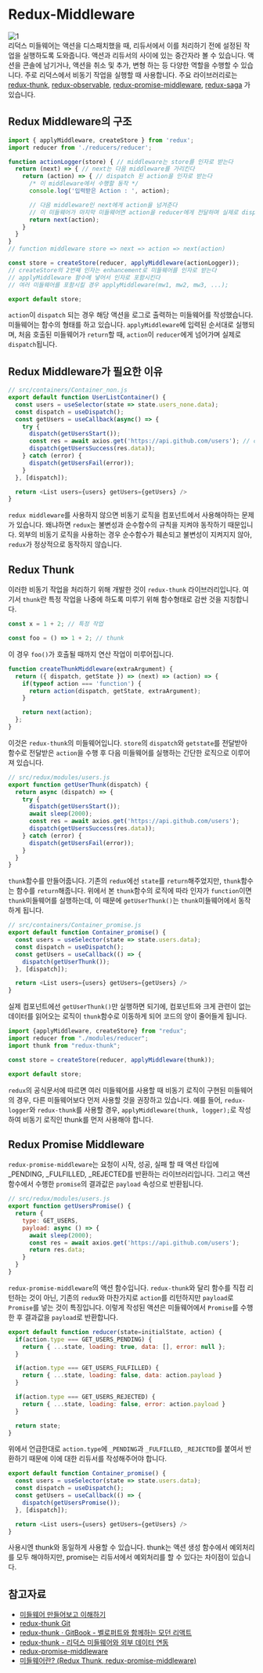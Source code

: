 # Redux-Middleware
![1](https://user-images.githubusercontent.com/94957353/150963693-1540073d-e5f5-4b80-ab05-7d417557976d.png)  
리덕스 미들웨어는 액션을 디스패치했을 때, 리듀서에서 이를 처리하기 전에 설정된 작업을 실행하도록 도와줍니다. 액션과 리듀서의 사이에 있는 중간자라 볼 수 있습니다. 액션을 콘솔에 남기거나, 액션을 취소 및 추가, 변형 하는 등 다양한 역할을 수행할 수 있습니다. 주로 리덕스에서 비동기 작업을 실행할 때 사용합니다. 주요 라이브러리로는 [redux-thunk](https://github.com/reduxjs/redux-thunk), [redux-observable](https://redux-observable.js.org/), [redux-promise-middleware](https://github.com/pburtchaell/redux-promise-middleware), [redux-saga](https://redux-saga.js.org/) 가 있습니다.

## Redux Middleware의 구조
```javascript
import { applyMiddleware, createStore } from 'redux';
import reducer from './reducers/reducer';

function actionLogger(store) { // middleware는 store를 인자로 받는다
  return (next) => { // next는 다음 middleware를 가리킨다
    return (action) => { // dispatch 된 action을 인자로 받는다
      /* 이 middleware에서 수행할 동작 */ 
      console.log('입력받은 Action : ', action);

      // 다음 middleware인 next에게 action을 넘겨준다
      // 이 미들웨어가 마지막 미들웨어면 action을 reducer에게 전달하며 실제로 dispatch 된다
      return next(action); 
    }
  }
} 
// function middleware store => next => action => next(action) 

const store = createStore(reducer, applyMiddleware(actionLogger)); 
// createStore의 2번째 인자는 enhancement로 미들웨어를 인자로 받는다
// applyMiddleware 함수에 넣어서 인자로 포함시킨다
// 여러 미들웨어를 포함시킬 경우 applyMiddleware(mw1, mw2, mw3, ...); 

export default store;
```
`action`이 `dispatch` 되는 경우 해당 액션을 로그로 출력하는 미들웨어를 작성했습니다. 미들웨어는 함수의 형태를 하고 있습니다. `applyMiddleware`에 입력된 순서대로 실행되며, 처음 호출된 미들웨어가 `return`할 때, `action`이 `reducer`에게 넘어가며 실제로 `dispatch`됩니다.

## Redux Middleware가 필요한 이유
```javascript
// src/containers/Container_non.js
export default function UserListContainer() {
  const users = useSelector(state => state.users_none.data);
  const dispatch = useDispatch();
  const getUsers = useCallback(async() => {
    try {
      dispatch(getUsersStart());
      const res = await axios.get('https://api.github.com/users'); // component에서 외부함수를 호출
      dispatch(getUsersSuccess(res.data));
    } catch (error) {
      dispatch(getUsersFail(error));
    }
  }, [dispatch]);

  return <List users={users} getUsers={getUsers} />
}
```
`redux middleware`를 사용하지 않으면 비동기 로직을 컴포넌트에서 사용해야하는 문제가 있습니다. 왜냐하면 `redux`는 불변성과 순수함수의 규칙을 지켜야 동작하기 때문입니다. 외부의 비동기 로직을 사용하는 경우 순수함수가 훼손되고 불변성이 지켜지지 않아, `redux`가 정상적으로 동작하지 않습니다.

## Redux Thunk
이러한 비동기 작업을 처리하기 위해 개발한 것이 `redux-thunk` 라이브러리입니다. 여기서 `thunk`란 특정 작업을 나중에 하도록 미루기 위해 함수형태로 감싼 것을 지칭합니다.
```javascript
const x = 1 + 2; // 특정 작업

const foo = () => 1 + 2; // thunk
```
이 경우 `foo()`가 호출될 때까지 연산 작업이 미루어집니다.

```javascript
function createThunkMiddleware(extraArgument) {
  return ({ dispatch, getState }) => (next) => (action) => {
    if(typeof action === 'function') {
      return action(dispatch, getState, extraArgument);
    }

    return next(action);
  };
}
```
이것은 `redux-thunk`의 미들웨어입니다. `store`의 `dispatch`와 `getstate`를 전달받아 함수로 전달받은 `action`을 수행 후 다음 미들웨어를 실행하는 간단한 로직으로 이루어져 있습니다.

```javascript
// src/redux/modules/users.js
export function getUserThunk(dispatch) {
  return async (dispatch) => {
    try {
      dispatch(getUsersStart());
      await sleep(2000);
      const res = await axios.get('https://api.github.com/users');
      dispatch(getUsersSuccess(res.data));
    } catch (error) {
      dispatch(getUsersFail(error));
    }
  }
}
```
`thunk`함수를 만들어줍니다. 기존의 `redux`에선 `state`를 `return`해주었지만, `thunk`함수는 함수를 `return`해줍니다. 위에서 본 `thunk`함수의 로직에 따라 인자가 `function`이면 `thunk`미들웨어를 실행하는데, 이 때문에 `getUserThunk()`는 `thunk`미들웨어에서 동작하게 됩니다.

```javascript
// src/containers/Container_promise.js
export default function Container_promise() {
  const users = useSelector(state => state.users.data);
  const dispatch = useDispatch();
  const getUsers = useCallback(() => {
    dispatch(getUserThunk());
  }, [dispatch]);

  return <List users={users} getUsers={getUsers} />
}
```
실제 컴포넌트에선 `getUserThunk()`만 실행하면 되기에, 컴포넌트와 크게 관련이 없는 데이터를 읽어오는 로직이 `thunk`함수로 이동하게 되어 코드의 양이 줄어들게 됩니다.

```javascript
import {applyMiddleware, createStore} from "redux";
import reducer from "./modules/reducer";
import thunk from "redux-thunk";

const store = createStore(reducer, applyMiddleware(thunk));

export default store;
```
`redux`의 공식문서에 따르면 여러 미들웨어를 사용할 때 비동기 로직이 구현된 미들웨어의 경우, 다른 미들웨어보다 먼저 사용할 것을 권장하고 있습니다. 예를 들어, `redux-logger`와 `redux-thunk`를 사용할 경우, `applyMiddleware(thunk, logger);`로 작성하여 비동기 로직인 thunk를 먼저 사용해야 합니다.


## Redux Promise Middleware
`redux-promise-middleware`는 요청이 시작, 성공, 실패 할 때 액션 타입에 _PENDING, _FULFILLED, _REJECTED를 반환하는 라이브러리입니다. 그리고 액션 함수에서 수행한 `promise`의 결과값은 `payload` 속성으로 반환됩니다.

```javascript
// src/redux/modules/users.js
export function getUsersPromise() {
  return {
    type: GET_USERS,
    payload: async () => {
      await sleep(2000);
      const res = await axios.get('https://api.github.com/users');
      return res.data;
    }
  }
}
```
`redux-promise-middleware`의 액션 함수입니다. `redux-thunk`와 달리 함수를 직접 리턴하는 것이 아닌, 기존의 `redux`와 마찬가지로 `action`를 리턴하지만 `payload`로 `Promise`를 넣는 것이 특징입니다. 이렇게 작성된 액션은 미들웨어에서 `Promise`를 수행한 후 결과값을 `payload`로 반환합니다.

```javascript
export default function reducer(state=initialState, action) {
  if(action.type === GET_USERS_PENDING) {
    return { ...state, loading: true, data: [], error: null };
  }

  if(action.type === GET_USERS_FULFILLED) {
    return { ...state, loading: false, data: action.payload }
  }

  if(action.type === GET_USERS_REJECTED) {
    return { ...state, loading: false, error: action.payload }
  }

  return state;
}
```
위에서 언급한대로 `action.type`에 `_PENDING`과 `_FULFILLED`, `_REJECTED`를 붙여서 반환하기 때문에 이에 대한 리듀서를 작성해주어야 합니다.

```javascript
export default function Container_promise() {
  const users = useSelector(state => state.users.data);
  const dispatch = useDispatch();
  const getUsers = useCallback(() => {
    dispatch(getUsersPromise());
  }, [dispatch]);

  return <List users={users} getUsers={getUsers} />
}
```
사용시엔 thunk와 동일하게 사용할 수 있습니다. thunk는 액션 생성 함수에서 예외처리를 모두 해야하지만, promise는 리듀서에서 예외처리를 할 수 있다는 차이점이 있습니다.

## 참고자료
- [미들웨어 만들어보고 이해하기](https://react.vlpt.us/redux-middleware/02-make-middleware.html)
- [redux-thunk Git](https://github.com/reduxjs/redux-thunk)
- [redux-thunk · GitBook - 벨로퍼트와 함께하는 모던 리액트](https://react.vlpt.us/redux-middleware/04-redux-thunk.html)
- [redux-thunk - 리덕스 미들웨어와 외부 데이터 연동](https://redux-advanced.vlpt.us/2/01.html)
- [redux-promise-middleware](https://redux-advanced.vlpt.us/2/03.html)
- [미들웨어란? (Redux Thunk, redux-promise-middleware)](https://tried.tistory.com/86)

